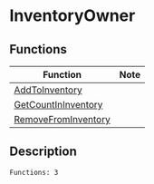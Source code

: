 # InventoryOwner
## Functions
| Function | Note |
|----------|------|
|[AddToInventory](AddToInventory.md)| |
|[GetCountInInventory](GetCountInInventory.md)| |
|[RemoveFromInventory](RemoveFromInventory.md)| |
## Description
```
Functions: 3
```